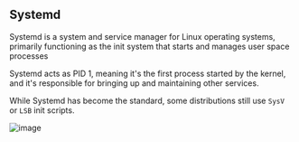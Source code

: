 ## Systemd

Systemd is a system and service manager for Linux operating systems, primarily functioning as the init system that starts and manages user space processes

Systemd acts as PID 1, meaning it's the first process started by the kernel, and it's responsible for bringing up and maintaining other services. 

While Systemd has become the standard, some distributions still use `SysV` or `LSB` init scripts. 

![image](https://github.com/user-attachments/assets/a4c59c3a-3b1b-42be-a3a4-09e8bc51af50)
